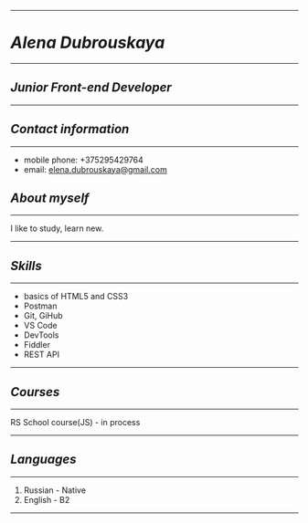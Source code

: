 *********************
# ***Alena Dubrouskaya***
*********************
## ***Junior Front-end Developer***
*********************
## ***Contact information***
*********************
* mobile phone: +375295429764
* email: elena.dubrouskaya@gmail.com
## ***About myself***
*********************
I like to study, learn new.
*********************
## ***Skills***
*********************
* basics of HTML5 and CSS3
* Postman
* Git, GiHub
* VS Code
* DevTools
* Fiddler
* REST API
********************
## ***Courses***
*********************
RS School course(JS) - in process
*********************
## ***Languages***
*********************
1. Russian - Native
2. English - B2
*********************